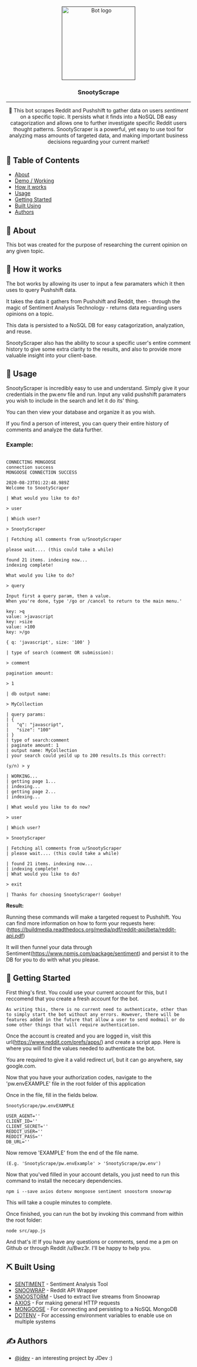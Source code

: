 <p align="center">
  <a href="" rel="noopener">
 <img width=200px height=200px src="https://i.imgur.com/FxL5qM0.jpg" alt="Bot logo"></a>
</p>

<h3 align="center">SnootyScrape</h3>


---

<p align="center"> 🤖 This bot scrapes Reddit and Pushshift to gather data on users <em>sentiment</em> on a specific topic. It persists what it finds into a NoSQL DB easy catagorization and allows one to further investigate specific Reddit users thought patterns. SnootyScraper is a powerful, yet easy to use tool for analyzing mass amounts of targeted data, and making important business decisions reguarding your current market!
    <br> 
</p>

## 📝 Table of Contents

- [About](#about)
- [Demo / Working](#demo)
- [How it works](#working)
- [Usage](#usage)
- [Getting Started](#getting_started)
- [Built Using](#built_using)
- [Authors](#authors)

## 🧐 About <a name = "about"></a>

This bot was created for the purpose of researching the current opinion on any given topic.

## 💭 How it works <a name = "working"></a>

The bot works by allowing its user to input a few paramaters which it then uses to query Pushshift data.

It takes the data it gathers from Pushshift and Reddit, then - through the magic of Sentiment Analysis Technology - returns data reguarding users opinions on a topic.

This data is persisted to a NoSQL DB for easy catagorization, analyzation, and reuse.

SnootyScraper also has the ability to scour a specific user's entire comment history to give some extra clarity to the results, and also to provide more valuable insight into your client-base.


## 🎈 Usage <a name = "usage"></a>

SnootyScraper is incredibly easy to use and understand. Simply give it your credentials in the pw.env file and run. Input any valid pushshift paramaters you wish to include in the search and let it do its' thing.

You can then view your database and organize it as you wish.

If you find a person of interest, you can query their entire history of comments and analyze the data further.

### Example:
```

CONNECTING MONGOOSE
connection success
MONGOOSE CONNECTION SUCCESS

2020-08-23T01:22:48.989Z
Welcome to SnootyScraper

| What would you like to do?

> user

| Which user?

> SnootyScraper

| Fetching all comments from u/SnootyScraper

please wait.... (this could take a while) 

found 21 items. indexing now...
indexing complete!

What would you like to do?

> query

Input first a query param, then a value.
When you're done, type '/go or /cancel to return to the main menu.'

key: >q
value: >javascript
key: >size
value: >100
key: >/go

{ q: 'javascript', size: '100' }

| type of search (comment OR submission):

> comment

pagination amount:

> 1

| db output name:

> MyCollection

| query params:
| {
|   "q": "javascript",
|   "size": "100"
| }
| type of search:comment
| paginate amount: 1
| output name: MyCollection
| your search could yeild up to 200 results.Is this correct?:

(y/n) > y

| WORKING...
| getting page 1...
| indexing...
| getting page 2...
| indexing...

| What would you like to do now?

> user

| Which user?

> SnootyScraper

| Fetching all comments from u/SnootyScraper
| please wait.... (this could take a while)

| found 21 items. indexing now...
| indexing complete!
| What would you like to do?

> exit

| Thanks for choosing SnootyScraper! Goobye!
```

**Result:**

Running these commands will make a targeted request to Pushshift.
You can find more information on how to form your requests here:(https://buildmedia.readthedocs.org/media/pdf/reddit-api/beta/reddit-api.pdf)

It will then funnel your data through Sentiment(https://www.npmjs.com/package/sentiment) and persist it to the DB for you to do with what you please.


## 🏁 Getting Started <a name = "getting_started"></a>


First thing's first. You could use your current account for this, but I reccomend that you create a fresh account for the bot.

```
As writing this, there is no current need to authenticate, other than to simply start the bot without any errors. However, there will be features added in the future that allow a user to send modmail or do some other things that will require authentication.
```

Once the account is created and you are logged in, visit this url(https://www.reddit.com/prefs/apps/) and create a script app. Here is where you will find the values needed to authenticate the bot.

You are required to give it a valid redirect url, but it can go anywhere, say google.com.

Now that you have your authorization codes, navigate to the 'pw.envEXAMPLE' file in the root folder of this application

Once in the file, fill in the fields below.

    SnootyScrape/pw.envEXAMPLE
```
USER_AGENT=''
CLIENT_ID=''
CLIENT_SECRET=''
REDDIT_USER=''
REDDIT_PASS=''
DB_URL=''
```
Now remove 'EXAMPLE' from the end of the file name.

    (E.g. 'SnootyScrape/pw.envExample' > 'SnootyScrape/pw.env')

Now that you'ved filled in your account details, you just need to run this command to install the nececary dependencies.

```
npm i --save axios dotenv mongoose sentiment snoostorm snoowrap
```

This will take a couple minutes to complete.

Once finished, you can run the bot by invoking this command from within the root folder:

    node src/app.js

And that's it! If you have any questions or comments, send me a pm on Github or through Reddit /u/Bwz3r. I'll be happy to help you.

## ⛏️ Built Using <a name = "built_using"></a>

- [SENTIMENT](https://www.npmjs.com/package/sentiment) - Sentiment Analysis Tool
- [SNOOWRAP](https://www.npmjs.com/package/snoowrap) - Reddit API Wrapper
- [SNOOSTORM](https://www.npmjs.com/package/snoostorm) - Used to extract live streams from Snoowrap
- [AXIOS](https://www.npmjs.com/package/axios) - For making general HTTP requests
- [MONGOOSE](https://www.npmjs.com/package/mongoose) - For connecting and persisting to a NoSQL MongoDB
- [DOTENV](https://www.npmjs.com/package/dotenv) - For accessing environment variables to enable use on multiple systems


## ✍️ Authors <a name = "authors"></a>

- [@jdev](https://github.com/web-temps) - an interesting project by JDev :)
